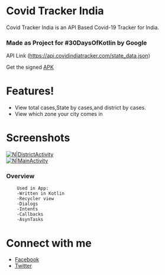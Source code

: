 # Covid Tracker India
Covid Tracker India is an API Based Covid-19 Tracker for India.
### Made as Project for #30DaysOfKotlin by Google
API Link (https://api.covidindiatracker.com/state_data.json)

Get the signed [APK](https://www.shorturl.at/knAG8)

#  Features!

  - View total cases,State by cases,and district by cases.
  - View which zone your city comes in

#   Screenshots
[![N|DistrictActivity](
https://drive.google.com/uc?id=10f3PfjQRq7Awub3_UiieQunprQacXMeF&export=download)](
https://drive.google.com/uc?id=10f3PfjQRq7Awub3_UiieQunprQacXMeF&export=download)   
[![N|MainActivity](https://drive.google.com/uc?id=10dVoX8YCwxEPkPi8E0FKv5qYWwDzupqN&export=download)](https://drive.google.com/uc?id=10dVoX8YCwxEPkPi8E0FKv5qYWwDzupqN&export=download)


### Overview
        Used in App:
        -Written in Kotlin
        -Recycler view
        -Dialogs
        -Intents
        -Callbacks
        -AsynTasks
  
# Connect with me
* [Facebook](https://www.facebook.com/sunny52525)
* [Twitter](https://www.twitter.com/sunny52525)
